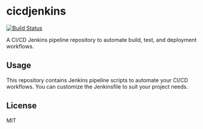 # cicdjenkins

[![Build Status](https://github.com/Mahfuzshihab/cicdjenkins/actions/workflows/main.yml/badge.svg)](https://github.com/Mahfuzshihab/cicdjenkins/actions/workflows/main.yml)

A CI/CD Jenkins pipeline repository to automate build, test, and deployment workflows.

## Usage

This repository contains Jenkins pipeline scripts to automate your CI/CD workflows. You can customize the Jenkinsfile to suit your project needs.

## License

MIT

